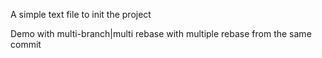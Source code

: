 A simple text file to init the project

Demo with multi-branch|multi rebase with multiple rebase from the same commit
